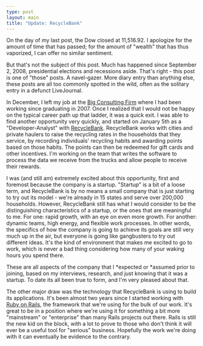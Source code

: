 ```yaml
---
type: post
layout: main
title: "Update: RecycleBank"
---
```

On the day of my last post, the Dow closed at 11,516.92. I apologize for the
amount of time that has passed; for the amount of "wealth" that has thus
vaporized, I can offer no similar sentiment.

  
But that's not the subject of this post. Much has happened since September 2,
2008, presidential elections and recessions aside. That's right - this post is
one of "those" posts. A navel-gazer. More diary entry than anything else,
these posts are all too commonly spotted in the wild, often as the solitary
entry in a defunct LiveJournal.

  
In December, I left my job at the [Big Consulting
Firm](http://www.accenture.com) where I had been working since graduating in
2007. Once I realized that I would not be happy on the typical career path up
that ladder, it was a quick exit. I was able to find another opportunity very
quickly, and started on January 5th as a "Developer-Analyst" with
[RecycleBank](http://www.recyclebank.com). RecycleBank works with cities and
private haulers to raise the recycling rates in the households that they
service, by recording individuals' recycling habits and awarding points based
on those habits. The points can then be redeemed for gift cards and other
incentives. I'm working on the team that writes the software to process the
data we receive from the trucks and allow people to receive their rewards.

  
I was (and still am) extremely excited about this opportunity, first and
foremost because the company is a startup. "Startup" is a bit of a loose term,
and RecycleBank is by no means a small company that is just starting to try
out its model - we're already in 15 states and serve over 200,000 households.
However, RecycleBank still has what I would consider to be the distinguishing
characteristics of a startup, or the ones that are meaningful to me. For one:
rapid growth, with an eye on even more growth. For another: dynamic teams,
high energy, and flexible work processes. In other words, the specifics of how
the company is going to achieve its goals are still very much up in the air,
but everyone is going like gangbusters to try out different ideas. It's the
kind of environment that makes me excited to go to work, which is never a bad
thing considering how many of your waking hours you spend there.

  
These are all aspects of the company that I *expected or *assumed prior to
joining, based on my interviews, research, and just knowing that it was a
startup. To date its all been true to form, and I'm very pleased about that.

  
The other major draw was the technology that RecycleBank is using to build its
applications. It's been almost two years since I started working with [Ruby on
Rails](http://rubyonrails.org/), the framework that we're using for the bulk
of our work. It's great to be in a position where we're using it for something
a bit more "mainstream" or "enterprise" than many Rails projects out there.
Rails is still the new kid on the block, with a lot to prove to those who
don't think it will ever be a useful tool for "serious" business. Hopefully
the work we're doing with it can eventually be evidence to the contrary.

